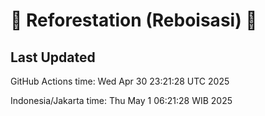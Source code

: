 
# 🌳 Reforestation (Reboisasi) 🌲

## Last Updated

GitHub Actions time: Wed Apr 30 23:21:28 UTC 2025

Indonesia/Jakarta time: Thu May  1 06:21:28 WIB 2025
